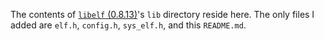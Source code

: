 The contents of [`libelf` (0.8.13)](https://web.archive.org/web/20171001064223/http://www.mr511.de/software/english.html)'s `lib` directory reside here. The only files I added are `elf.h`, `config.h`, `sys_elf.h`, and this `README.md`.

